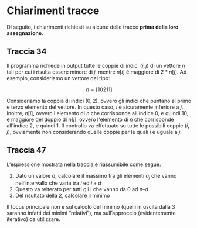 # Chiarimenti tracce

Di seguito, i chiarimenti richiesti su alcune delle tracce **prima della loro assegnazione**.

## Traccia 34

Il programma richiede in output tutte le coppie di indici $(i, j)$ di un vettore $n$ tali per cui i risulta essere minore di $j$, mentre $n[i]$ è maggiore di $2 * n[j]$. Ad esempio, consideriamo un vettore del tipo:

$$
n = [10 2 1 1]
$$

Consideriamo la coppia di indici $(0, 2)$, ovvero gli indici che puntano al primo e terzo elemento del vettore. In questo caso, $i$ è sicuramente inferiore a $j$. Inoltre, $n[i]$, ovvero l'elemento di $n$ che corrisponde all'indice $0$, e quindi $10$, è maggiore del doppio di $n[j]$, ovvero l'elemento di $n$ che corrisponde all'indice 2, e quindi 1.
Il controllo va effettuato su tutte le possibili coppie $(i,j)$, ovviamente non considerando quelle coppie per le quali $i$ è uguale a $j$.

## Traccia 47

L’espressione mostrata nella traccia è riassumibile come segue:

1. Dato un valore $d$, calcolare il massimo tra gli elementi $a_j$ che vanno nell’intervallo che varia tra $i$ ed $i + d$
2. Questo va reiterato per tutti gli i che vanno da 0 ad $n – d$
3. Del risultato della 2, calcolare il minimo

Il focus principale non è sul calcolo del minimo (quelli in uscita dalla 3 saranno infatti dei minimi “relativi”), ma sull’approccio (evidentemente iterativo) da utilizzare.
